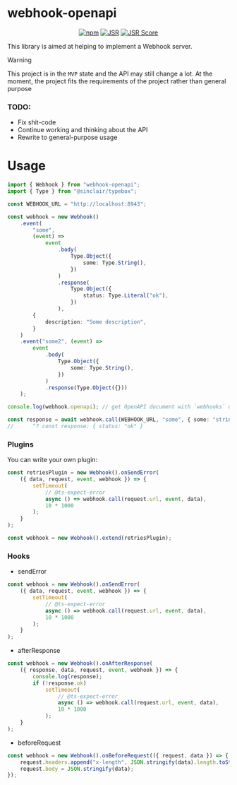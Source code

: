 # webhook-openapi

<div align="center">

[![npm](https://img.shields.io/npm/v/webhook-openapi?logo=npm&style=flat&labelColor=000&color=3b82f6)](https://www.npmjs.org/package/webhook-openapi)
[![JSR](https://jsr.io/badges/webhook-openapi)](https://jsr.io/webhook-openapi)
[![JSR Score](https://jsr.io/badges/webhook-openapi/score)](https://jsr.io/webhook-openapi)

</div>

This library is aimed at helping to implement a Webhook server.

> [!WARNING]
> This project is in the `MVP` state and the API may still change a lot. At the moment, the project fits the
> requirements of the project rather than general purpose

### TODO:

-   Fix shit-code
-   Continue working and thinking about the API
-   Rewrite to general-purpose usage

# Usage

```ts
import { Webhook } from "webhook-openapi";
import { Type } from "@sinclair/typebox";

const WEBHOOK_URL = "http://localhost:8943";

const webhook = new Webhook()
    .event(
        "some",
        (event) =>
            event
                .body(
                    Type.Object({
                        some: Type.String(),
                    })
                )
                .response(
                    Type.Object({
                        status: Type.Literal("ok"),
                    })
                ),
        {
            description: "Some description",
        }
    )
    .event("some2", (event) =>
        event
            .body(
                Type.Object({
                    some: Type.String(),
                })
            )
            .response(Type.Object({}))
    );

console.log(webhook.openapi); // get OpenAPI document with `webhooks` object

const response = await webhook.call(WEBHOOK_URL, "some", { some: "string" });
//      ^? const response: { status: "ok" }
```

### Plugins

You can write your own plugin:

```ts
const retriesPlugin = new Webhook().onSendError(
    ({ data, request, event, webhook }) => {
        setTimeout(
            // @ts-expect-error
            async () => webhook.call(request.url, event, data),
            10 * 1000
        );
    }
);

const webhook = new Webhook().extend(retriesPlugin);
```

### Hooks

-   sendError

```ts
const webhook = new Webhook().onSendError(
    ({ data, request, event, webhook }) => {
        setTimeout(
            // @ts-expect-error
            async () => webhook.call(request.url, event, data),
            10 * 1000
        );
    }
);
```

-   afterResponse

```ts
const webhook = new Webhook().onAfterResponse(
    ({ response, data, request, event, webhook }) => {
        console.log(response);
        if (!response.ok)
            setTimeout(
                // @ts-expect-error
                async () => webhook.call(request.url, event, data),
                10 * 1000
            );
    }
);
```

-   beforeRequest

```ts
const webhook = new Webhook().onBeforeRequest(({ request, data }) => {
    request.headers.append("x-length", JSON.stringify(data).length.toString());
    request.body = JSON.stringify(data);
});
```
